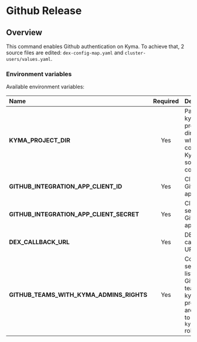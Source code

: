 # Github Release

## Overview

This command enables Github authentication on Kyma. To achieve that, 2 source files are edited: `dex-config-map.yaml` and `cluster-users/values.yaml`.



### Environment variables

Available environment variables:

| Name                                         | Required | Description                                                                                          |
| :------------------------------------------- | :------: | :--------------------------------------------------------------------------------------------------- |
| **KYMA_PROJECT_DIR**                         |    Yes   | Path to the kyma-project directory which contains Kyma source code  |
| **GITHUB_INTEGRATION_APP_CLIENT_ID**         |    Yes   | Client ID of Github application  |
| **GITHUB_INTEGRATION_APP_CLIENT_SECRET**     |    Yes   | Client secret of Github application  |
| **DEX_CALLBACK_URL**                         |    Yes   | DEX callback URL |
| **GITHUB_TEAMS_WITH_KYMA_ADMINS_RIGHTS**     |    Yes   | Comma-separated list of Github teams in kyma-project that are bound to `kymaAdmins` role |
